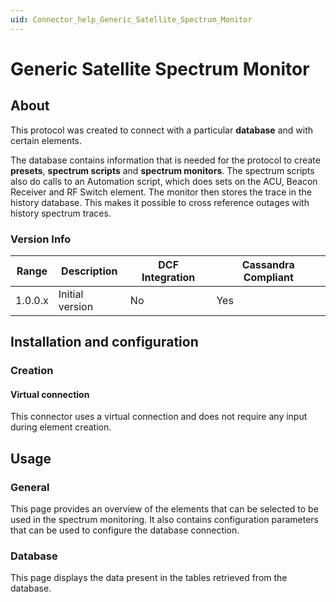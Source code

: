 ```yaml
---
uid: Connector_help_Generic_Satellite_Spectrum_Monitor
---
```


# Generic Satellite Spectrum Monitor

## About

This protocol was created to connect with a particular **database** and with certain elements.

The database contains information that is needed for the protocol to create **presets**, **spectrum scripts** and **spectrum monitors**. The spectrum scripts also do calls to an Automation script, which does sets on the ACU, Beacon Receiver and RF Switch element. The monitor then stores the trace in the history database. This makes it possible to cross reference outages with history spectrum traces.

### Version Info

| Range | Description | DCF Integration | Cassandra Compliant |
|------------------|-----------------|---------------------|-------------------------|
| 1.0.0.x          | Initial version | No                  | Yes                     |

## Installation and configuration

### Creation

#### Virtual connection

This connector uses a virtual connection and does not require any input during element creation.

## Usage

### General

This page provides an overview of the elements that can be selected to be used in the spectrum monitoring. It also contains configuration parameters that can be used to configure the database connection.

### Database

This page displays the data present in the tables retrieved from the database.
